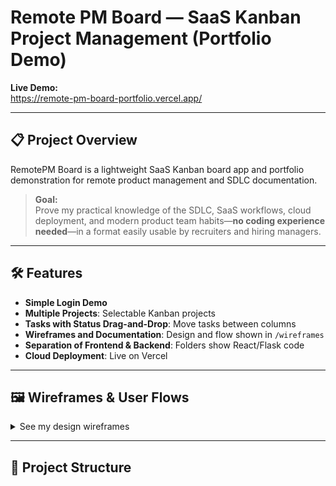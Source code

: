 # Remote PM Board — SaaS Kanban Project Management (Portfolio Demo)

**Live Demo:**  
https://remote-pm-board-portfolio.vercel.app/

---

## 📋 Project Overview

RemotePM Board is a lightweight SaaS Kanban board app and portfolio demonstration for remote product management and SDLC documentation.

> **Goal:**  
Prove my practical knowledge of the SDLC, SaaS workflows, cloud deployment, and modern product team habits—**no coding experience needed**—in a format easily usable by recruiters and hiring managers.

---

## 🛠️ Features

- **Simple Login Demo**
- **Multiple Projects**: Selectable Kanban projects
- **Tasks with Status Drag-and-Drop**: Move tasks between columns
- **Wireframes and Documentation**: Design and flow shown in `/wireframes`
- **Separation of Frontend & Backend**: Folders show React/Flask code
- **Cloud Deployment**: Live on Vercel

---

## 🖼️ Wireframes & User Flows

<details>
<summary>See my design wireframes</summary>

- For full design process, see the [`/wireframes`](./wireframes) folder.
- ![Wireframe Example](./wireframes/ProjectHive%20-%20Dashboard.pdf)
- Add/replace with JPG/PNG for inline images if you want high recruiter visibility!
</details>

---

## 🚦 Project Structure

